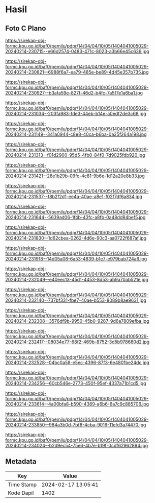 # Hasil

## Foto C Plano

https://sirekap-obj-formc.kpu.go.id/baf0/pemilu/pdpr/14/04/04/10/05/1404041005029-20240214-230715--e66d2574-0483-471c-8023-a3b66e45c639.jpg

https://sirekap-obj-formc.kpu.go.id/baf0/pemilu/pdpr/14/04/04/10/05/1404041005029-20240214-230821--6988f6a7-ea79-485e-be89-4d45e357b735.jpg

https://sirekap-obj-formc.kpu.go.id/baf0/pemilu/pdpr/14/04/04/10/05/1404041005029-20240214-230927--b3afa59e-827f-46d2-b4fc-7a5f7e1a6ba1.jpg

https://sirekap-obj-formc.kpu.go.id/baf0/pemilu/pdpr/14/04/04/10/05/1404041005029-20240214-231034--203fa983-fde3-44eb-b14e-a0edf2de3c68.jpg

https://sirekap-obj-formc.kpu.go.id/baf0/pemilu/pdpr/14/04/04/10/05/1404041005029-20240214-231149--341a0944-c8e8-40ca-b6ba-0a25f264a198.jpg

https://sirekap-obj-formc.kpu.go.id/baf0/pemilu/pdpr/14/04/04/10/05/1404041005029-20240214-231313--f01d2900-95d5-4fb0-84f0-7d9025fdb920.jpg

https://sirekap-obj-formc.kpu.go.id/baf0/pemilu/pdpr/14/04/04/10/05/1404041005029-20240214-231421--28e1b29b-09fc-4c81-9b6e-1d12a20e8b33.jpg

https://sirekap-obj-formc.kpu.go.id/baf0/pemilu/pdpr/14/04/04/10/05/1404041005029-20240214-231537--f8b2f2d1-ee4a-40ae-a8e1-f02f7df6a834.jpg

https://sirekap-obj-formc.kpu.go.id/baf0/pemilu/pdpr/14/04/04/10/05/1404041005029-20240214-231644--5639ad06-1f4b-43fc-a8fb-0a48dd84bef5.jpg

https://sirekap-obj-formc.kpu.go.id/baf0/pemilu/pdpr/14/04/04/10/05/1404041005029-20240214-231830--1d62cbea-0262-4d6e-90c3-aa0722f687af.jpg

https://sirekap-obj-formc.kpu.go.id/baf0/pemilu/pdpr/14/04/04/10/05/1404041005029-20240214-231918--14d05a08-6a53-4839-b1e7-e979bab724a6.jpg

https://sirekap-obj-formc.kpu.go.id/baf0/pemilu/pdpr/14/04/04/10/05/1404041005029-20240214-232049--e40eec13-45d1-4453-8d53-ab9a70ab521e.jpg

https://sirekap-obj-formc.kpu.go.id/baf0/pemilu/pdpr/14/04/04/10/05/1404041005029-20240214-232140--737bf331-fbe7-40ae-b553-8089b8ae9631.jpg

https://sirekap-obj-formc.kpu.go.id/baf0/pemilu/pdpr/14/04/04/10/05/1404041005029-20240214-232308--3576df9b-9950-45b0-9287-9d6a7809efba.jpg

https://sirekap-obj-formc.kpu.go.id/baf0/pemilu/pdpr/14/04/04/10/05/1404041005029-20240214-232417--08034e77-68f2-469b-8752-3d5b978680d2.jpg

https://sirekap-obj-formc.kpu.go.id/baf0/pemilu/pdpr/14/04/04/10/05/1404041005029-20240214-232528--04bc0a58-e5ec-4396-87f3-6e4801be24dc.jpg

https://sirekap-obj-formc.kpu.go.id/baf0/pemilu/pdpr/14/04/04/10/05/1404041005029-20240214-234256--60cb546e-2773-450f-95ef-4337a71b1cd5.jpg

https://sirekap-obj-formc.kpu.go.id/baf0/pemilu/pdpr/14/04/04/10/05/1404041005029-20240214-233614--4a00bfa8-b590-4389-a6b6-6a7c9c885706.jpg

https://sirekap-obj-formc.kpu.go.id/baf0/pemilu/pdpr/14/04/04/10/05/1404041005029-20240214-233850--984a3b0d-7bf8-4cba-9016-11efd3a74470.jpg

https://sirekap-obj-formc.kpu.go.id/baf0/pemilu/pdpr/14/04/04/10/05/1404041005029-20240214-234024--b2d9ec54-75e6-4b7e-b19f-0cdf62962894.jpg


## Metadata

| Key        | Value               |
| ---------- | ------------------- |
| Time Stamp | 2024-02-17 13:05:41 |
| Kode Dapil | 1402                |



